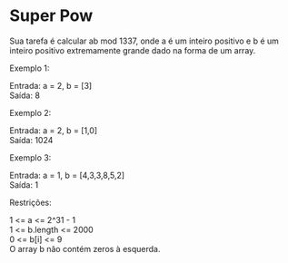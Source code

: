 # Super Pow
Sua tarefa é calcular ab mod 1337, onde a é um inteiro positivo e b é um inteiro positivo extremamente grande dado na forma de um array. <br>

Exemplo 1: <br>

Entrada: a = 2, b = [3] <br>
Saída: 8 <br>

Exemplo 2: 

Entrada: a = 2, b = [1,0] <br>
Saída: 1024 <br>

Exemplo 3:

Entrada: a = 1, b = [4,3,3,8,5,2] <br>
Saída: 1 <br>

Restrições:

1 <= a <= 2^31 - 1 <br>
1 <= b.length <= 2000 <br>
0 <= b[i] <= 9 <br>
O array b não contém zeros à esquerda.
